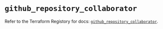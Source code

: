 # `github_repository_collaborator`

Refer to the Terraform Registory for docs: [`github_repository_collaborator`](https://registry.terraform.io/providers/integrations/github/5.43.0/docs/resources/repository_collaborator).
